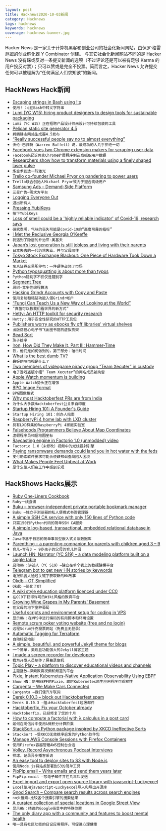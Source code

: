 ```yaml
---
layout: post
title: Hacknews2020-10-03新闻
category: Hacknews
tags: hacknews
keywords: hacknews
coverage: hacknews-banner.jpg
---
```


Hacker News 是一家关于计算机黑客和创业公司的社会化新闻网站，由保罗·格雷厄姆的创业孵化器 Y Combinator 创建。
与其它社会化新闻网站不同的是 Hacker News 没有踩或反对一条提交新闻的选项（不过评论还是可以被有足够 Karma 的用户投反对票）；只可以赞或是完全不投票。简而言之，Hacker News 允许提交任何可以被理解为“任何满足人们求知欲”的新闻。

## HackNews Hack新闻


- [Escaping strings in Bash using !:q](https://til.simonwillison.net/til/til/bash_escaping-a-string.md)
- `使用！：q在Bash中转义字符串`
- [Lumi (YC W15) hiring product designers to design tools for sustainable packaging](https://www.lumi.com/jobs/lead-product-designer)
- `Lumi（YC W15）正在招聘产品设计师来设计可持续包装的工具`
- [Pelican static site generator 4.5](https://blog.getpelican.com/category/news.html)
- `鹈鹕静态网站生成器4.5发布`
- [“Really successful people say no to almost everything”](https://www.inc.com/marcel-schwantes/warren-buffett-says-this-is-1-simple-habit-that-separates-successful-people-from-everyone-else.html)
- `沃伦·巴菲特（Warren Buffett）说，最成功的人几乎拒绝一切`
- [Facebook sues two Chrome extension makers for scraping user data](https://www.zdnet.com/article/facebook-sues-two-chrome-extension-makers-for-scraping-user-data/)
- `Facebook起诉两家Chrome扩展程序制造商抓取用户数据`
- [Researchers show how to transform materials using a finely shaped laser pulse](https://www.quantamagazine.org/alchemy-arrives-in-a-burst-of-laser-light-20200930/)
- `炼金术到达一阵激光`
- [Trello co-founder Michael Pryor on pandering to power users](https://www.theregister.com/2020/09/30/trello_pryor/)
- `Trello联合创始人Michael Pryor致力于迎合高级用户`
- [Samsung Ads – Demand-Side Platform](https://www.samsung.com/us/business/samsungads/)
- `三星广告–需求方平台`
- [Logging Everyone Out](https://lists.wikimedia.org/pipermail/wikitech-l/2020-October/093922.html)
- `退出所有人`
- [Pressing YubiKeys](https://bert.org/2020/10/01/pressing-yubikeys/)
- `按下YubiKeys`
- [Loss of smell could be a 'highly reliable indicator' of Covid-19, research says](https://www.cnn.com/2020/10/01/health/covid-19-symptom-smell-loss-taste-loss-study-wellness/index.html)
- `研究表明，气味的丧失可能是Covid-19的“高度可靠的指标”`
- [I Met the Reclusive Georgia O’Keeffe](https://www.newyorker.com/culture/personal-history/how-i-met-the-reclusive-georgia-okeeffe)
- `我遇到了隐居的乔治亚·奥基夫`
- [Japan’s lost generation is still jobless and living with their parents](https://www.bloomberg.com/features/2020-japan-lost-generation/)
- `日本失去的一代仍然失业，并与父母同住`
- [Tokyo Stock Exchange Blackout: One Piece of Hardware Took Down a Market](https://www.bloomberg.com/news/articles/2020-10-02/how-one-piece-of-hardware-took-down-a-6-trillion-stock-market)
- `东京证券交易所停电：一件硬件占领了市场`
- [Python typosquatting is about more than typos](https://www.iqt.org/bewear-python-typosquatting-is-about-more-than-typos/)
- `Python错别字不仅仅是错别字`
- [Segment Tree](https://cp-algorithms.com/data_structures/segment_tree.html)
- `段树–竞争性编程算法`
- [Hacking Grindr Accounts with Copy and Paste](https://www.troyhunt.com/hacking-grindr-accounts-with-copy-and-paste/)
- `使用复制和粘贴功能入侵Grindr帐户`
- [“Fungi Can Teach Us a New Way of Looking at the World”](https://www.spiegel.de/international/zeitgeist/mushroom-expert-merlin-sheldrake-fungi-can-teach-us-a-new-way-of-looking-at-the-world-a-a3dd9530-dc15-4aa9-bb03-b23e1adc7e2f)
- `“真菌可以教我们看世界的新方式”`
- [Hetty: An HTTP toolkit for security research](https://github.com/dstotijn/hetty)
- `Hetty：用于安全性研究的HTTP工具包`
- [Publishers worry as ebooks fly off libraries' virtual shelves](https://www.wired.com/story/publishers-worry-ebooks-libraries-virtual-shelves/)
- `出版商担心电子书飞出图书馆的虚拟货架`
- [Bead Sort](https://karthikkaranth.me/blog/bead-sort/)
- `珠子排序`
- [Iron, How Did They Make It, Part III: Hammer-Time](https://acoup.blog/2020/10/02/collections-iron-how-did-they-make-it-part-iii-hammer-time/)
- `铁，他们是如何做到的，第三部分：锤击时间`
- [What is the best dumb TV?](https://pointerclicker.com/best-dumb-tv/)
- `最好的哑电视是什么？`
- [Two members of videogame piracy group “Team Xecuter” in custody](https://www.justice.gov/opa/pr/two-members-notorious-videogame-piracy-group-team-xecuter-custody)
- `电子游戏盗版小组“ Team Xecuter”的两名成员被拘留`
- [Apple Watch momentum is building](https://www.aboveavalon.com/notes/2020/9/30/apple-watch-momentum-is-building)
- `Apple Watch势头正在增强`
- [BPG Image Format](https://bellard.org/bpg/)
- `BPG图像格式`
- [Why most Hacktoberfest PRs are from India](https://pulkitsharma07.github.io/2020/10/02/hacktoberfest-india/)
- `为什么大多数Hacktoberfest公关来自印度`
- [Startup Hiring 101: A Founder's Guide](https://www.notion.so/Startup-Hiring-101-A-Founder-s-Guide-946dad6dd9fd433abdd12338a83e931f)
- `Startup Hiring 101：创办人指南`
- [RaspberryPi 4 home lab with LXD cluster](https://discuss.linuxcontainers.org/t/lxd-cluster-on-raspberry-pi-4/9076)
- `具有LXD群集的RaspberryPi 4家庭实验室`
- [Falsehoods Programmers Believe About Map Coordinates](https://engineering.kablamo.com.au/posts/2020/falsehoods-about-map-coordinates)
- `虚假程序员相信地图坐标`
- [Raycasting engine in Factorio 1.0 (unmodded) video](https://www.youtube.com/watch?v=28UzqVz1r24)
- `Factorio 1.0（未修改）视频中的光线投射引擎`
- [Paying ransomware demands could land you in hot water with the feds](https://arstechnica.com/tech-policy/2020/10/paying-ransomware-demands-could-land-you-in-hot-water-with-the-feds/)
- `支付勒索软件要求可能会使联邦调查局陷入困境`
- [What Makes People Feel Upbeat at Work](https://www.newyorker.com/science/maria-konnikova/what-makes-people-feel-upbeat-at-work)
- `是什么使人们在工作中感到乐观`


## HackShows Hacks展示

- [ Ruby One-Liners Cookbook](https://learnbyexample.github.io/learn_ruby_oneliners/one-liner-introduction.html)
- `Ruby一线食谱`
- [ Buku – browser-independent private portable bookmark manager](https://github.com/jarun/buku)
- `Buku –独立于浏览器的私人便携式书签管理器`
- [ A simple SSH CA service with only 150 lines of Python code](https://github.com/lgxz/sshca)
- `只需150行Python代码的简单SSH CA服务`
- [ A simple log-based, transactional, embedded relational database in Java](https://github.com/codr7/jappkit/tree/master/src/codr7/jappkit/db)
- `Java中基于日志的简单事务型嵌入式关系数据库`
- [ Parenthing – a parenting companion for parents with children aged 3 – 9](https://apps.apple.com/us/app/id1527726584)
- `育儿–育有3 – 9岁孩子的父母的育儿伴侣`
- [Launch HN: Narrator (YC S19) – a data modeling platform built on a single table](item?id=24640540)
- `启动HN：讲述人（YC S19）–建立在单个表上的数据建模平台`
- [ Telegram bot to get new HN stories by keywords](https://solus.life/hnbuzz/)
- `电报机器人通过关键字获取新的HN故事`
- [ Okdb – OT Simplified](https://okdb.io/)
- `Okdb –简化了OT`
- [ A wiki style education platform licenced under CC0](https://ambitionsapp.com/)
- `在CC0下获得许可的Wiki风格的教育平台`
- [ Growing Wine Grapes in My Parents' Basement](https://www.hefvin.com/)
- `在父母的地下室种葡萄`
- [ Useful scripts and environment setup for coding in VPS](https://github.com/cris691/environments.git.git)
- `显示HN：在VPS中进行编码的有用脚本和环境设置`
- [ Remote scrum poker voting website (free and no login)](https://poker-planning.com/)
- `远程Scrum扑克投票网站（免费且无登录）`
- [ Automatic Tagging for Terraform](https://github.com/env0/terratag)
- `自动标记地形`
- [ A simple, beautiful, and powerful Jekyll theme for blogs](https://github.com/vszhub/not-pure-poole)
- `一个简单，美观且功能强大的Jekyll博客主题`
- [ I made a screen recorder for developers](https://vasai.app)
- `我为开发人员制作了屏幕录像机`
- [ Topic Play – a platform to discover educational videos and channels](https://topicplay.com)
- `主题播放–探索教育视频和频道的平台`
- [ Pixie, Instant Kubernetes-Native Application Observability Using EBPF](https://pixielabs.ai)
- `Show HN：使用EBPF的Pixie，即时Kubernetes原生应用程序可观察性`
- [ Cargenta – We Make Cars Connected](item?id=24656165)
- `Cargenta –我们使汽车联网`
- [ Derek 0.10.3 – block out Hacktoberfest spam](https://github.com/alexellis/derek/releases/tag/0.10.3)
- `Derek 0.10.3 –阻止Hacktoberfest垃圾邮件`
- [ Hacktoberfix, Fix your October already](https://github.com/SanketDG/hacktoberfix)
- `Hacktoberfix，已经修复了您的十月`
- [ How to compute a factorial with λ calculus in a post card](http://lambdaway.free.fr/lambdawalks/?view=lambdafact)
- `如何在明信片中使用λ微积分计算阶乘`
- [ StackSort – a Python package inspired by XKCD Ineffective Sorts](https://github.com/buckley-w-david/stacksort)
- `StackSort –受XKCD无效排序启发的Python软件包`
- [ Manage AWS Console Sessions with Firefox Containers](https://github.com/wulfmann/aws-coco)
- `使用Firefox容器管理AWS控制台会话`
- [ Volley, Record Asynchronous Podcast Interviews](https://www.usevolley.com/)
- `排球，记录异步播客采访`
- [ An easy tool to deploy sites to S3 with Node.js](https://github.com/JeremyPlease/s3-easy-deploy)
- `使用Node.js将站点部署到S3的简单工具`
- [ PipPip.email – Write emails and send them years later](https://pippip.email)
- `PipPip.email –写电子邮件并在几年后发送`
- [ Excel import and export open source library with javascript-Luckyexcel](https://github.com/mengshukeji/Luckyexcel/)
- `Excel使用javascript-Luckyexcel导入和导出开源库`
- [ Gnod Search – Compare search results across search engines](https://www.gnod.com/search/)
- `no头搜索–比较各个搜索引擎的搜索结果`
- [ A curated collection of special locations in Google Street View](https://streetviews.earth)
- `显示HN：精选的Google街景中的特殊位置`
- [ The only diary app with a community and features to boost mental health](https://www.goodnightjournal.com/)
- `唯一具有社区功能的日记应用程序，可促进心理健康`

